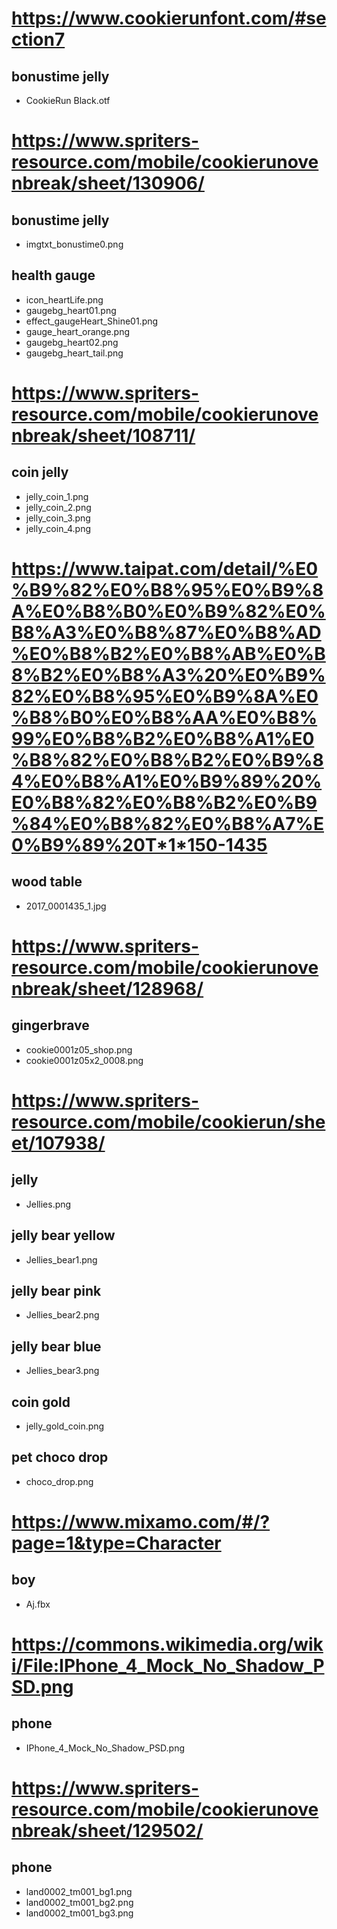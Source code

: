 # https://www.cookierunfont.com/#section7
## bonustime jelly
- CookieRun Black.otf

# https://www.spriters-resource.com/mobile/cookierunovenbreak/sheet/130906/
## bonustime jelly
- imgtxt_bonustime0.png

## health gauge
- icon_heartLife.png
- gaugebg_heart01.png
- effect_gaugeHeart_Shine01.png
- gauge_heart_orange.png
- gaugebg_heart02.png
- gaugebg_heart_tail.png

# https://www.spriters-resource.com/mobile/cookierunovenbreak/sheet/108711/
## coin jelly
- jelly_coin_1.png
- jelly_coin_2.png
- jelly_coin_3.png
- jelly_coin_4.png

# https://www.taipat.com/detail/%E0%B9%82%E0%B8%95%E0%B9%8A%E0%B8%B0%E0%B9%82%E0%B8%A3%E0%B8%87%E0%B8%AD%E0%B8%B2%E0%B8%AB%E0%B8%B2%E0%B8%A3%20%E0%B9%82%E0%B8%95%E0%B9%8A%E0%B8%B0%E0%B8%AA%E0%B8%99%E0%B8%B2%E0%B8%A1%E0%B8%82%E0%B8%B2%E0%B9%84%E0%B8%A1%E0%B9%89%20%E0%B8%82%E0%B8%B2%E0%B9%84%E0%B8%82%E0%B8%A7%E0%B9%89%20T*1*150-1435
## wood table
- 2017_0001435_1.jpg

# https://www.spriters-resource.com/mobile/cookierunovenbreak/sheet/128968/
## gingerbrave
- cookie0001z05_shop.png
- cookie0001z05x2_0008.png

# https://www.spriters-resource.com/mobile/cookierun/sheet/107938/
## jelly
- Jellies.png
## jelly bear yellow
- Jellies_bear1.png
## jelly bear pink
- Jellies_bear2.png
## jelly bear blue
- Jellies_bear3.png
## coin gold
- jelly_gold_coin.png
## pet choco drop
- choco_drop.png

# https://www.mixamo.com/#/?page=1&type=Character
## boy
- Aj.fbx

# https://commons.wikimedia.org/wiki/File:IPhone_4_Mock_No_Shadow_PSD.png
## phone
- IPhone_4_Mock_No_Shadow_PSD.png

# https://www.spriters-resource.com/mobile/cookierunovenbreak/sheet/129502/
## phone
- land0002_tm001_bg1.png
- land0002_tm001_bg2.png
- land0002_tm001_bg3.png
